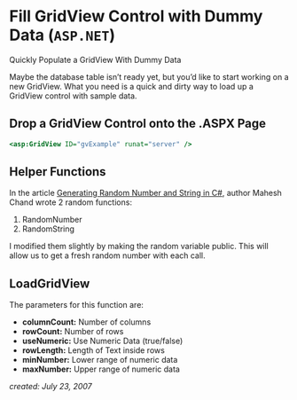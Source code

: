 # Fill GridView Control with Dummy Data (`ASP.NET`)

Quickly Populate a GridView With Dummy Data

Maybe the database table isn’t ready yet, but you’d like to start working on a new GridView. What you need is a quick and dirty way to load up a GridView control with sample data.

## Drop a GridView Control onto the .ASPX Page

```asp
<asp:GridView ID="gvExample" runat="server" />
```

## Helper Functions

In the article [Generating Random Number and String in C#](http://www.c-sharpcorner.com/article/generating-random-number-and-string-in-C-Sharp/), author Mahesh Chand wrote 2 random functions:

1. RandomNumber
1. RandomString

I modified them slightly by making the random variable public. This will allow us to get a fresh random number with each call.

## LoadGridView

The parameters for this function are:

* **columnCount:** Number of columns
* **rowCount:** Number of rows
* **useNumeric:** Use Numeric Data (true/false)
* **rowLength:** Length of Text inside rows
* **minNumber:** Lower range of numeric data
* **maxNumber:** Upper range of numeric data

_created: July 23, 2007_